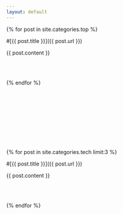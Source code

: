 ```yaml
---
layout: default
---
```


{% for post in site.categories.top %}

#[{{ post.title }}]({{ post.url }})

{{ post.content }}

<br/>
<br/>

{% endfor %}

<script async src="//pagead2.googlesyndication.com/pagead/js/adsbygoogle.js"></script>
<!-- k82 title -->
<ins class="adsbygoogle"
  style="display:inline-block;width:728px;height:90px"
  data-ad-client="ca-pub-3894183238023644"
  data-ad-slot="5791455817"></ins>
<script>
  (adsbygoogle = window.adsbygoogle || []).push({});
</script>

<br/>
<br/>


{% for post in site.categories.tech limit:3 %}

#[{{ post.title }}]({{ post.url }})

{{ post.content }}

<br/>
<br/>

{% endfor %}

